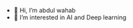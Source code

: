 - 👋 Hi, I’m abdul wahab
- 👀 I’m interested in AI and Deep learning
<!---
wahabrind11/wahabrind11 is a ✨ special ✨ repository because its `README.md` (this file) appears on your GitHub profile.
You can click the Preview link to take a look at your changes.
--->

